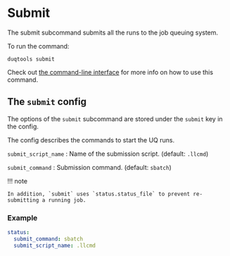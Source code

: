 # Submit

The submit subcommand submits all the runs to the job queuing system.

To run the command:

`duqtools submit`

Check out [the command-line interface](/command-line-interface/#clean) for more info on how to use this command.


## The `submit` config

The options of the `submit` subcommand are stored under the `submit` key
in the config.

The config describes the commands to start the UQ runs.

`submit_script_name`
: Name of the submission script. (default: `.llcmd`)

`submit_command`
: Submission command. (default: `sbatch`)

!!! note

    In addition, `submit` uses `status.status_file` to prevent re-submitting a running job.

### Example

```yaml title="duqtools.yaml"
status:
  submit_command: sbatch
  submit_script_name: .llcmd

```
